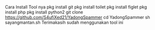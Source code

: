 Cara Install Tool nya
pkg install git
pkg install toilet
pkg install figlet
pkg install php
pkg install python2
git clone https://github.com/S4ufiXed21/YadongSpammer
cd YadongSpammer
sh sayangmantan.sh
Terimakasih sudah menggunakan tool ini

